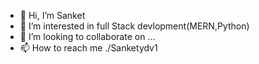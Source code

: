 - 👋 Hi, I’m Sanket
- 👀 I’m interested in full Stack devlopment(MERN,Python)
- 💞️ I’m looking to collaborate on ...
- 📫 How to reach me ./Sanketydv1

<!---
Sanketydv1/Sanketydv1 is a ✨ special ✨ repository because its `README.md` (this file) appears on your GitHub profile.
You can click the Preview link to take a look at your changes.
--->
